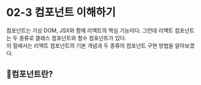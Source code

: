 # 02-3 컴포넌트 이해하기
컴포넌트는 가상 DOM, JSX와 함께 리액트의 핵심 기능이다. 그런데 리액트 컴포넌트는 두 종류로 클래스 컴포넌트와 함수 컴포넌트가 있다.<br>
이 절에서는 리액트 컴포넌트의 기본 개념과 두 종류의 컴포넌트 구현 방법을 알아보겠다.

## 🎈컴포넌트란?

